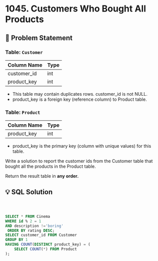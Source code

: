 
# 1045. Customers Who Bought All Products

## 📝 Problem Statement

### Table: `Customer`

| Column Name | Type    |
|-------------|---------|
| customer_id | int     |
| product_key | int     |

 - This table may contain duplicates rows. 
customer_id is not NULL.
 - product_key is a foreign key (reference column) to Product table.
 

### Table: `Product`

| Column Name | Type    |
|-------------|---------|
| product_key | int     |

 - product_key is the primary key (column with unique values) for this table.
 
Write a solution to report the customer ids from the Customer table that bought all the products in the Product table.

Return the result table in **any order.**

 


## 💡 SQL Solution

```sql



SELECT * FROM Cinema 
WHERE id % 2 = 1
AND description !='boring' 
 ORDER BY rating DESC;
SELECT customer_id FROM Customer
GROUP BY 1
HAVING COUNT(DISTINCT product_key) = (
    SELECT COUNT(*) FROM Product
);
